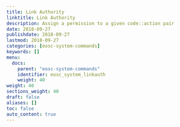 ```yaml
---
title: Link Authority
linktitle: Link Authority
description: Assign a permission to a given code::action pair
date: 2018-09-27
publishdate: 2018-09-27
lastmod: 2018-09-27
categories: [eosc-system-commands]
keywords: []
menu:
  docs:
    parent: "eosc-system-commands"
    identifier: eosc_system_linkauth
    weight: 40
weight: 40
sections_weight: 40
draft: false
aliases: []
toc: false
auto_content: true
---
```

